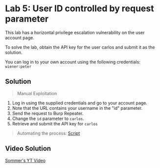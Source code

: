 # Lab 5: User ID controlled by request parameter
This lab has a horizontal privilege escalation vulnerability on the user account page.

To solve the lab, obtain the API key for the user carlos and submit it as the solution.

You can log in to your own account using the following credentials: `wiener:peter`

## Solution
> Manual Exploitation
1. Log in using the supplied credentials and go to your account page.
2. Note that the URL contains your username in the "id" parameter.
3. Send the request to Burp Repeater.
4. Change the `id` parameter to `carlos`.
5. Retrieve and submit the API key for `carlos`
> Automating the process: [Script](https://github.com/darshannn10/PortSwiggers-Web-Sec-Academy/blob/main/Access%20Control/lab-05/lab-05-script.py)

## Video Solution
[Sommer's YT Video](https://youtu.be/pv5PfMbe_7k)

